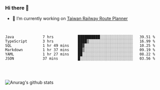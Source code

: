 ### Hi there 👋

- 🔭 I’m currently working on [Taiwan Railway Route Planner](https://github.com/Taiwan-Railway-Route-Planner)

<br/>

<!--START_SECTION:waka-->

```text
Java             7 hrs           ██████████░░░░░░░░░░░░░░░   39.51 %
TypeScript       3 hrs           ████▒░░░░░░░░░░░░░░░░░░░░   16.99 %
SQL              1 hr 49 mins    ██▓░░░░░░░░░░░░░░░░░░░░░░   10.25 %
Markdown         1 hr 37 mins    ██▒░░░░░░░░░░░░░░░░░░░░░░   09.19 %
YAML             1 hr 27 mins    ██░░░░░░░░░░░░░░░░░░░░░░░   08.22 %
JSON             37 mins         █░░░░░░░░░░░░░░░░░░░░░░░░   03.56 %
```

<!--END_SECTION:waka-->

<br/>
<br/>

![Anurag's github stats](https://github-readme-stats.vercel.app/api?username=DepickereSven&show_icons=true&theme=tokyonight)



<!--
**DepickereSven/DepickereSven** is a ✨ _special_ ✨ repository because its `README.md` (this file) appears on your GitHub profile.

Here are some ideas to get you started:

- 🔭 I’m currently working on ...
- 🌱 I’m currently learning ...
- 👯 I’m looking to collaborate on ...
- 🤔 I’m looking for help with ...
- 💬 Ask me about ...
- 📫 How to reach me: ...
- 😄 Pronouns: ...
- ⚡ Fun fact: ...
-->
